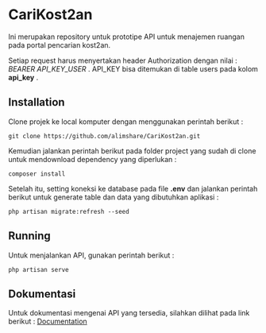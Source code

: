 # CariKost2an
Ini merupakan repository untuk prototipe API untuk menajemen ruangan pada portal pencarian kost2an. 

Setiap request harus menyertakan header Authorization dengan nilai : _BEARER API_KEY_USER_ .
API_KEY bisa ditemukan di table users pada kolom **api_key** .

## Installation
Clone projek ke local komputer dengan menggunakan perintah berikut :
```
git clone https://github.com/alimshare/CariKost2an.git
```

Kemudian jalankan perintah berikut pada folder project yang sudah di clone untuk mendownload dependency yang diperlukan : 
```
composer install
```

Setelah itu, setting koneksi ke database pada file **.env** dan jalankan perintah berikut untuk generate table dan data yang dibutuhkan aplikasi : 
```
php artisan migrate:refresh --seed
```

## Running
Untuk menjalankan API, gunakan perintah berikut :
```
php artisan serve
```

##  Dokumentasi

Untuk dokumentasi mengenai API yang tersedia, silahkan dilihat pada link berikut : [Documentation](https://documenter.getpostman.com/view/3418794/RWgxvFNc)

